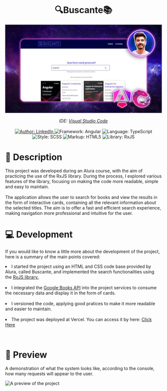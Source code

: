 <h1 align="center">🔍Buscante📚</h1>
<img src="https://github.com/DouglasIde/buscaLivros/blob/main/README/capa_douglas.jpg" alt="Capa da Apresentação">

<div>
  <p align="center">
    <em>
      IDE: <a href="https://code.visualstudio.com/" target="_blank">Visual Studio Code</a>
    </em><br><br>
    <a href="https://www.linkedin.com/in/seu-perfil-linkedin" target="_blank">
        <img src="https://img.shields.io/static/v1?label=Contato&message=LinkedIn&color=B7178C&style=for-the-badge&logo=linkedin" alt="Author: LinkedIn" />
    </a>
  <img src="https://img.shields.io/static/v1?label=Framework&message=Angular&color=B7178C&style=for-the-badge&logo=angular" alt="Framework: Angular"/>
  <img src="https://img.shields.io/static/v1?label=Language&message=TypeScript&color=B7178C&style=for-the-badge&logo=typescript" alt="Language: TypeScript" />
  <img src="https://img.shields.io/static/v1?label=Style&message=SCSS&color=B7178C&style=for-the-badge&logo=sass" alt="Style: SCSS" />
  <img src="https://img.shields.io/static/v1?label=Markup&message=HTML5&color=B7178C&style=for-the-badge&logo=html5" alt="Markup: HTML5" />
  <img src="https://img.shields.io/static/v1?label=Library&message=RxJS&color=B7178C&style=for-the-badge&logo=reactivex" alt="Library: RxJS" />
</div>

<h1>📌 Description</h1>
<p>This project was developed during an Alura course, with the aim of practicing the use of the RxJS library. During the process, I explored various features of the library, focusing on making the code more readable, simple and easy to maintain.<br><br>
The application allows the user to search for books and view the results in the form of interactive cards, containing all the relevant information about the selected titles. The aim is to offer a fast and efficient search experience, making navigation more professional and intuitive for the user.
</p>

<h1>💻 Development</h1>
<p>If you would like to know a little more about the development of the project, here is a summary of the main points covered: </p>

<li>I started the project using an HTML and CSS code base provided by Alura, called Buscante, and implemented the search functionalities using the <a href="https://rxjs.dev/" href="rxjs library">RxJS library.</a></li><br>

<li>I integrated the <a href="https://developers.google.com/books/docs/v1/using?hl=pt-br" alt="API do google books">Google Books API</a> into the project services to consume the necessary data and display it in the form of cards.</li><br>

<li>I versioned the code, applying good pratices to make it more readable and easier to maintain.</li><br>

<li>The project was deployed at Vercel. You can access it by here: <a href="https://buscante-books.vercel.app/lista-livros">Click Here</a></p></li><br>

<h1>🎥 Preview</h1>
<p>A demonstration of what the system looks like, according to the console, how many requests will appear to the user.</p>
<img src="https://github.com/DouglasIde/buscaLivros/blob/main/README/gifs/RXJSAngular_douglas.gif" alt="A preview of the project">

